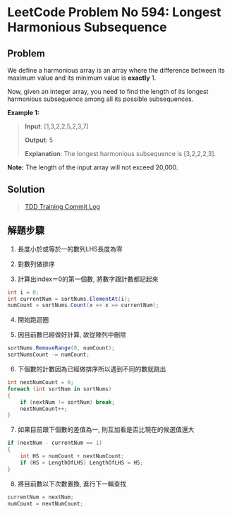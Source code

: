 # LeetCode Problem No 594: Longest Harmonious Subsequence
## Problem
We define a harmonious array is an array where the difference between its maximum value and its minimum value is **exactly** 1.

Now, given an integer array, you need to find the length of its longest harmonious subsequence among all its possible subsequences.

**Example 1:**

>**Input**: [1,3,2,2,5,2,3,7]
>
>**Output**: 5
>
>**Explanation**: The longest harmonious subsequence is [3,2,2,2,3].

**Note:** The length of the input array will not exceed 20,000.

## Solution
> [TDD Training Commit Log](https://github.com/peterhpchen/TDDTariningByLeetCode/commits/master/LeetCode.No594.LongestHarmoniousSubsequence)

## 解題步驟
1. 長度小於或等於一的數列LHS長度為零

2. 對數列做排序

3. 計算出index＝0的第一個數, 將數字跟計數都記起來
```C#
int i = 0;
int currentNum = sortNums.ElementAt(i);
numCount = sortNums.Count(x => x == currentNum);
```
4. 開始跑迴圈

5. 因目前數已經做好計算, 故從陣列中刪除
```C#
sortNums.RemoveRange(0, numCount);
sortNumsCount -= numCount;
```
6. 下個數的計數因為已經做排序所以遇到不同的數就跳出
```C#
int nextNumCount = 0;
foreach (int sortNum in sortNums)
{
    if (nextNum != sortNum) break;
    nextNumCount++;
}
```

7. 如果目前跟下個數的差值為一, 則互加看是否比現在的候選值還大
```C#
if (nextNum - currentNum == 1)
{
    int HS = numCount + nextNumCount;
    if (HS > LengthOfLHS) LengthOfLHS = HS;
}
```

8. 將目前數以下次數置換, 進行下一輪查找
```C#
currentNum = nextNum;
numCount = nextNumCount;
```